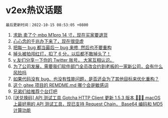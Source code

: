 # v2ex热议话题

`最后更新时间：2022-10-15 08:53:05 +0800`

1. [求助 卖了个 mbp M1pro 14 寸，现在买家要退货](https://www.v2ex.com/t/886881)
1. [心心念的千兆办下来了，现在很空虚](https://www.v2ex.com/t/886823)
1. [把每一 bug 都当最后一 bug 来修, 然后也不要重构](https://www.v2ex.com/t/886806)
1. [掉头被拍闯红灯，扣了 6 分，以后都不敢掉头了！](https://www.v2ex.com/t/886876)
1. [v 友们分享一下你的 Twitter 账号， 大家互相认识。](https://www.v2ex.com/t/886860)
1. [为了公司发展，需要我们软件部门全员改合约到老板的一家新公司，会有什么风险吗](https://www.v2ex.com/t/886929)
1. [如果代码没有 bug、也没有性能问题，是否还会为了其他目标来优化重构？](https://www.v2ex.com/t/886836)
1. [这个 gitee 项目的 REMDME.md 哪个会是敏感词](https://www.v2ex.com/t/886895)
1. [兄弟们给推荐个台灯吧](https://www.v2ex.com/t/886861)
1. [[送兑换码] API 测试工具 Gotcha HTTP Client 更新 1.5.3 版本 🎉🎉🎉 macOS 上最好用的 API 测试工具，现已支持 Request Chain， Base64 编码和 MD5 计算功能](https://www.v2ex.com/t/886868)

